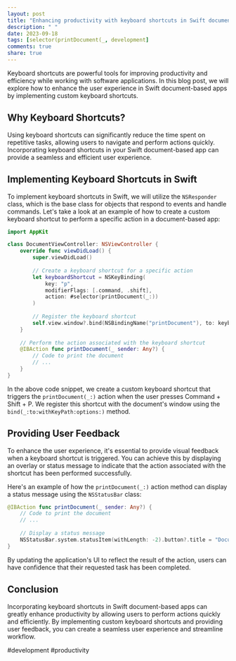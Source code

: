 ```yaml
---
layout: post
title: "Enhancing productivity with keyboard shortcuts in Swift document-based apps"
description: " "
date: 2023-09-18
tags: [selector(printDocument(_, development]
comments: true
share: true
---
```


Keyboard shortcuts are powerful tools for improving productivity and efficiency while working with software applications. In this blog post, we will explore how to enhance the user experience in Swift document-based apps by implementing custom keyboard shortcuts.

## Why Keyboard Shortcuts?

Using keyboard shortcuts can significantly reduce the time spent on repetitive tasks, allowing users to navigate and perform actions quickly. Incorporating keyboard shortcuts in your Swift document-based app can provide a seamless and efficient user experience.

## Implementing Keyboard Shortcuts in Swift

To implement keyboard shortcuts in Swift, we will utilize the `NSResponder` class, which is the base class for objects that respond to events and handle commands. Let's take a look at an example of how to create a custom keyboard shortcut to perform a specific action in a document-based app:

```swift
import AppKit

class DocumentViewController: NSViewController {
    override func viewDidLoad() {
        super.viewDidLoad()
        
        // Create a keyboard shortcut for a specific action
        let keyboardShortcut = NSKeyBinding(
            key: "p",
            modifierFlags: [.command, .shift],
            action: #selector(printDocument(_:))
        )
        
        // Register the keyboard shortcut
        self.view.window?.bind(NSBindingName("printDocument"), to: keyboardShortcut, withKeyPath: "keyEquivalent", options: nil)
    }
    
    // Perform the action associated with the keyboard shortcut
    @IBAction func printDocument(_ sender: Any?) {
        // Code to print the document
        // ...
    }
}
```

In the above code snippet, we create a custom keyboard shortcut that triggers the `printDocument(_:)` action when the user presses Command + Shift + P. We register this shortcut with the document's window using the `bind(_:to:withKeyPath:options:)` method.

## Providing User Feedback

To enhance the user experience, it's essential to provide visual feedback when a keyboard shortcut is triggered. You can achieve this by displaying an overlay or status message to indicate that the action associated with the shortcut has been performed successfully.

Here's an example of how the `printDocument(_:)` action method can display a status message using the `NSStatusBar` class:

```swift
@IBAction func printDocument(_ sender: Any?) {
    // Code to print the document
    // ...
    
    // Display a status message
    NSStatusBar.system.statusItem(withLength: -2).button?.title = "Document printed successfully!"
}
```

By updating the application's UI to reflect the result of the action, users can have confidence that their requested task has been completed.

## Conclusion

Incorporating keyboard shortcuts in Swift document-based apps can greatly enhance productivity by allowing users to perform actions quickly and efficiently. By implementing custom keyboard shortcuts and providing user feedback, you can create a seamless user experience and streamline workflow.

#development #productivity